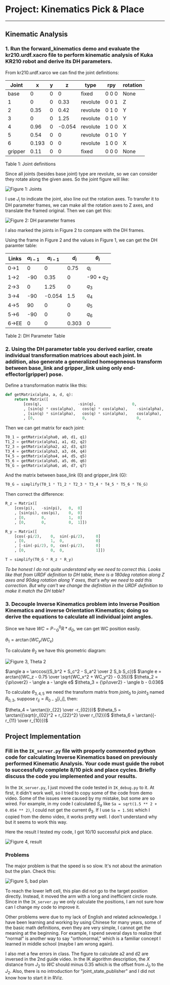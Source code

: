 # Project: Kinematics Pick & Place

---

[joint]: ./img/img1.png
[DH]: ./img/img2.png
[rs]: ./img/img3.png
[theta2]: ./img/img4.png
[plan]: ./img/img5.png

## Kinematic Analysis
### 1. Run the forward_kinematics demo and evaluate the kr210.urdf.xacro file to perform kinematic analysis of Kuka KR210 robot and derive its DH parameters.

From kr210.urdf.xarco we can find the joint definitions:

Joint | x | y | z | type | rpy | rotation
--- | --- | --- | --- | --- | --- | ---
base | 0 | 0 | 0 | fixed | 0 0 0 | None
1 | 0 | 0 | 0.33 | revolute | 0 0 1 | Z
2 | 0.35 | 0 | 0.42 | revolute | 0 1 0 | Y
3 | 0 | 0 | 1.25 | revolute | 0 1 0 | Y
4 | 0.96 | 0 | -0.054 | revolute | 1 0 0 | X
5 | 0.54 | 0 | 0 | revolute | 0 1 0 | Y
6 | 0.193 | 0 | 0 | revolute | 1 0 0 | X
gripper | 0.11 | 0 | 0 | fixed | 0 0 0 | None

Table 1: Joint definitions

Since all joints (besides base joint) type are revolute, so we can consider they rotate along the given axes. So the joint figure will like:

![Figure 1: Joints][joint]

I use $J_i$ to indicate the joint, also line out the rotation axes. To transfer it to DH parameter frames, we can make all the rotation axes to Z axes, and translate the framed original. Then we can get this:

![Figure 2: DH parameter frames][DH]

I also marked the joints in Figure 2 to compare with the DH frames.

Using the frame in Figure 2 and the values in Figure 1, we can get the DH paramter table:


Links | $\alpha_{i-1}$ | $a_{i-1}$ | $d_i$ | $\theta_i$
--- | --- | --- | --- | ---
0->1 | 0 | 0 | 0.75 | $q_i$
1->2 | -90 | 0.35 | 0 | -90 + $q_2$
2->3 | 0 | 1.25 | 0 | $q_3$
3->4 | -90 | -0.054 | 1.5 | $q_4$
4->5 | 90 | 0 | 0 | $q_5$
5->6 | -90 | 0 | 0 | $q_6$
6->EE | 0 | 0 | 0.303 | 0

Table 2: DH Parameter Table

### 2. Using the DH parameter table you derived earlier, create individual transformation matrices about each joint. In addition, also generate a generalized homogeneous transform between base_link and gripper_link using only end-effector(gripper) pose.

Define a transformation matrix like this:

```python
def getMatrix(alpha, a, d, q):
    return Matrix([
        [cos(q),                -sin(q),                0,              a               ]
        , [sin(q) * cos(alpha),   cos(q) * cos(alpha),    -sin(alpha),    -sin(alpha) * d ]
        , [sin(q) * sin(alpha),   cos(q) * sin(alpha),    cos(alpha),     cos(alpha) * d  ]
        , [0,                     0,                      0,              1               ]])

```

Then we can get matrix for each joint:

```python
T0_1 = getMatrix(alpha0, a0, d1, q1)
T1_2 = getMatrix(alpha1, a1, d2, q2)
T2_3 = getMatrix(alpha2, a2, d3, q3)
T3_4 = getMatrix(alpha3, a3, d4, q4)
T4_5 = getMatrix(alpha4, a4, d5, q5)
T5_6 = getMatrix(alpha5, a5, d6, q6)
T6_G = getMatrix(alpha6, a6, d7, q7)
```

And the matrix between base_link (0) and gripper_link (G):

```python
T0_G = simplify(T0_1 * T1_2 * T2_3 * T3_4 * T4_5 * T5_6 * T6_G)
```

Then correct the difference:
```python
R_z = Matrix([
    [cos(pi),   -sin(pi),   0,  0]
    , [sin(pi), cos(pi),    0,  0]
    , [0,       0,          1,  0]
    , [0,       0,          0,  1]])

R_y = Matrix([
    [cos(-pi/2),    0,  sin(-pi/2),     0]
    , [0,           1,  0,              0]
    , [-sin(-pi/2), 0,  cos(-pi/2),     0]
    , [0,           0,  0,              1]])

T = simplify(T0_G * R_z * R_y)
```
_To be honest I do not quite understand why we need to correct this. Looks like that from URDF definition to DH table, there is a 180deg rotation along Z axes and 90deg rotation along Y axes, that's why we need to add this correction. But why can't we change the definition in the URDF definition to make it match the DH table?_

### 3. Decouple Inverse Kinematics problem into Inverse Position Kinematics and inverse Orientation Kinematics; doing so derive the equations to calculate all individual joint angles.

Since we have $WC = P - ^0_GR * d_G$, we can get WC position easily.

$\theta_1 = \arctan (WC_y / WC_x)$

To calculate $\theta_2$ we have this geometric diagram:

![Figure 3, Theta 2][theta2]

$\angle a = \arccos({S_b^2 + S_c^2 - S_a^2 \over 2 S_b S_c})$
$\angle e = arctan({WC_z - 0.75 \over \sqrt{WC_x^2 + WC_y^2} - 0.35})$
$\theta_2 = {\pi\over2} - \angle a - \angle e$
$\theta_3 = {\pi\over2} - \angle b - 0.036$

To calculate $\theta_{3,4,5}$ we need the transform matrix from $joint_0$ to $joint_3$ named $R_{0,3}$, suppose $r_{ij} = R_{0-3}[i, j]$, then:

$\theta_4 = \arctan({r_{22} \over -r_{02}})$
$\theta_5 = \arctan({\sqrt{r_{02}^2 + r_{22}^2} \over r_{12}})$
$\theta_6 = \arctan({-r_{11} \over r_{10}})$

## Project Implementation

### Fill in the `IK_server.py` file with properly commented python code for calculating Inverse Kinematics based on previously performed Kinematic Analysis. Your code must guide the robot to successfully complete 8/10 pick and place cycles. Briefly discuss the code you implemented and your results. 

In the `IK_server.py`, I just moved the code tested in `IK_debug.py` to it. At first, it didn't work well, so I tried to copy some of the code from demo video. Some of the issues were caused by my mistake, but some are so wired. For example, in my code I calculated $S_a$ like `Sa = sqrt(1.5 ** 2 + 0.054 ** 2)`, I could not get the current $\theta_3$. If I use `Sa = 1.501` which I copied from the demo video, it works pretty well. I don't understand why but it seems to work this way.

Here the result I tested my code, I got 10/10 successful pick and place.

![Figure 4, result][rs]

### Problems

The major problem is that the speed is so slow. It's not about the animation but the plan. Check this:

![Figure 5, bad plan][plan]

To reach the lower left cell, this plan did not go to the target position directly. Instead, it moved the arm with a long and inefficient circle route. Since in the `IK_server.py` we only calculate the positions, I am not sure how can I change my code to improve it.

Other problems were due to my lack of English and related acknowledge. I have been learning and working by using Chinese for many years, some of the basic math definitions, even they are very simple, I cannot get the meaning at the beginning. For example, I spend several days to realize that "normal" is another way to say "orthonormal," which is a familiar concept I learned in middle school (maybe I am wrong again).

I also met a few errors in class. The figure to calculate a2 and d2 are inversed in the 2nd guide video. In the IK algorithm description, the $X$ distance from $J_2$ to $WC$ should minus 0.35 which is the offset from $J_0$ to the $J_2$. Also, there is no introduction for "joint_state_publisher" and I did not know how to start it in RViz.

